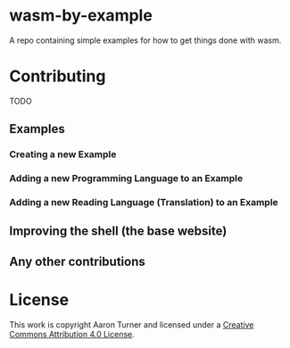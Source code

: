 # wasm-by-example

A repo containing simple examples for how to get things done with wasm.

# Contributing

TODO

## Examples

### Creating a new Example

### Adding a new Programming Language to an Example

### Adding a new Reading Language (Translation) to an Example

## Improving the shell (the base website)

## Any other contributions

# License

This work is copyright Aaron Turner and licensed under a [Creative Commons Attribution 4.0 License](https://creativecommons.org/licenses/by/4.0/).

